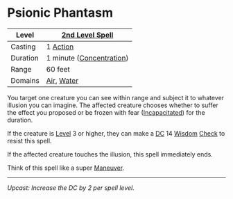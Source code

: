 # Psionic Phantasm

| Level    | [2nd Level Spell](2nd%20Level%20Spells.md)                                         |
| -------- | ---------------------------------------------------------------------------------- |
| Casting  | 1 [Action](../../../../Game%20Procedures/Action.md)                                |
| Duration | 1 minute ([Concentration](../../../Spellcasting/Concentration.md))                              |
| Range    | 60 feet                                                                            |
| Domains  | [Air](../../../Spell%20Domains/Air.md), [Water](../../../Spell%20Domains/Water.md) |

You target one creature you can see within range and subject it to whatever illusion you can imagine. The affected creature chooses whether to suffer the effect you proposed or be frozen with fear ([Incapacitated](../../../../Conditions/Incapacitated.md)) for the duration.

If the creature is [Level](../../../../Player%20Characters/Derived%20Statistics/Level.md) 3 or higher, they can make a [DC](../../../../Game%20Procedures/DC.md) 14 [Wisdom](../../../../Player%20Characters/Chosen%20Statistics/Wisdom.md) [Check](../../../../Game%20Procedures/Check.md) to resist this spell.

If the affected creature touches the illusion, this spell immediately ends.

Think of this spell like a super [Maneuver](../../../../Game%20Procedures/Maneuver.md).

---
*Upcast: Increase the DC by 2 per spell level.*
